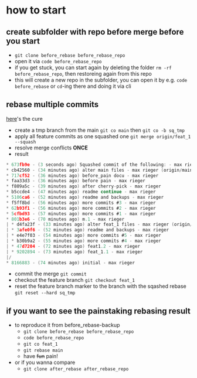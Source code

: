 # how to start

## create subfolder with repo before merge before you start

* `git clone before_rebase before_rebase_repo`
* open it via `code before_rebase_repo`
* if you get stuck, you can start again by deleting the folder `rm -rf before_rebase_repo`, then restoreing again from this repo
* this will create a new repo in the subfolder, you can open it by e.g. `code before_rebase` or `cd`-ing there and doing it via cli


## rebase multiple commits 

[here](https://blog.oddbit.com/post/2019-06-17-avoid-rebase-hell-squashing-wi/)'s the cure

* create a tmp branch from the main `git co main` then `git co -b sq_tmp`
* apply all feature commits as one squashed one `git merge origin/feat_1 --squash`
* resolve merge conflicts __ONCE__
* result
```h
* 673fb9e - (3 seconds ago) Squashed commit of the following: - max rieger (HEAD -> sq_tmp)
* cb42560 - (34 minutes ago) alter main files - max rieger (origin/main, origin/HEAD, main)
* 717cf52 - (36 minutes ago) before_pain docu - max rieger
* faa33d3 - (36 minutes ago) before pain - max rieger
* f809a5c - (39 minutes ago) after cherry-pick - max rieger
* b5ccde4 - (47 minutes ago) readme continue - max rieger
* 5106ca6 - (52 minutes ago) readme and backups - max rieger
* f5ff8bd - (56 minutes ago) more commits #3 - max rieger
* 62b93f1 - (56 minutes ago) more commits #2 - max rieger
* 5cfbd93 - (57 minutes ago) more commits #1 - max rieger
* 801b3e6 - (70 minutes ago) m.1 - max rieger
| * d4fa23f - (33 minutes ago) alter feat_1 files - max rieger (origin/feat_1)
| * 3afe0f6 - (52 minutes ago) readme and backups - max rieger
| * e4e7f03 - (54 minutes ago) more commits #5 - max rieger
| * b30b9a2 - (55 minutes ago) more commits #4 - max rieger
| * 47d7204 - (72 minutes ago) feat1.2 - max rieger
| * 9202894 - (73 minutes ago) feat_1.1 - max rieger
|/  
* 8166883 - (74 minutes ago) initial - max rieger
```
* commit the merge `git commit`
* checkout the feature branch `git checkout feat_1`
* reset the feature branch marker to the branch with the sqashed rebase `git reset --hard sq_tmp`


## if you want to see the painstaking rebasing result

* to reproduce it from before_rebase-backup
  * `git clone before_rebase before_rebase_repo`
  * `code before_rebase_repo`
  * `git co feat_1`
  * `git rebase main`
  * have ~~fun~~ pain!
* or if you wanna compare
    * `git clone after_rebase after_rebase_repo`
